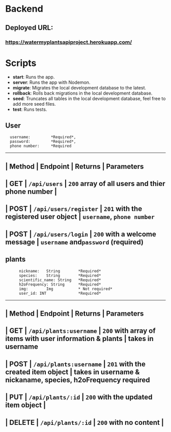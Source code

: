 # Backend

## Deployed URL:
### https://watermyplantsapiproject.herokuapp.com/

# Scripts

- **start**: Runs the app.
- **server**: Runs the app with Nodemon.
- **migrate**: Migrates the local development database to the latest.
- **rollback**: Rolls back migrations in the local development database.
- **seed**: Truncates all tables in the local development database, feel free to add more seed files.
- **test**: Runs tests.


## User
      username:         *Required*,
      password:         *Required*,
      phone number:     *Required

---------------------------------------------------------------------------------------------------------------------------------------------------------------------------------
| Method | Endpoint                        | Returns                                                             | Parameters                                               
---------------------------------------------------------------------------------------------------------------------------------------------------------------------------------
| GET    | `/api/users`                    | `200` array of all users and thier phone number                     | 
---------------------------------------------------------------------------------------------------------------------------------------------------------------------------------
| POST   | `/api/users/register`           | `201` with the registered user object                               | `username`, `phone number`
---------------------------------------------------------------------------------------------------------------------------------------------------------------------------------
| POST   | `/api/users/login`              | `200` with a welcome message                                        | `username` and`password` (required)
---------------------------------------------------------------------------------------------------------------------------------------------------------------------------------


## plants

          nickname:   String        *Required*
          species:    String        *Required*
          scientific_name: String   *Required*
          h2oFrequency: String      *Required*
          img:        Img           * Not required*
          user_id: INT              *Required*
          
---------------------------------------------------------------------------------------------------------------------------------------------------------------------------------
| Method | Endpoint                                 | Returns                                                  | Parameters
---------------------------------------------------------------------------------------------------------------------------------------------------------------------------------
| GET    | `/api/plants:username`                   | `200` with array of items with user information & plants | takes in username
---------------------------------------------------------------------------------------------------------------------------------------------------------------------------------
| POST   | `/api/plants:username`                   | `201` with the created item object                       | takes in username & nickaname, species, h2oFrequency required
---------------------------------------------------------------------------------------------------------------------------------------------------------------------------------
| PUT    | `/api/plants/:id`                        | `200` with the updated item object                       |                                           
---------------------------------------------------------------------------------------------------------------------------------------------------------------------------------
| DELETE | `/api/plants/:id`                        | `200` with no content                                    |                                                                 
---------------------------------------------------------------------------------------------------------------------------------------------------------------------------------
